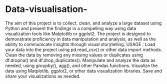# Data-visualisation-
The aim of this project is to collect, clean, and analyze a large dataset using Python and present the findings in a compelling way using data visualization tools like Matplotlib or ggplot2. The project is designed to demonstrate proficiency in data manipulation and analysis, as well as the ability to communicate insights through visual storytelling.
USAGE : 
Load your data into the project using pd.read_csv() or other data import methods.
Clean the data by removing any missing values or duplicates using df.dropna() and df.drop_duplicates().
Manipulate and analyze the data as needed, using groupby(), agg(), and other Pandas functions.
Visualize the data using Matplotlib, ggplot2, or other data visualization libraries.
Save and share your visualizations as needed.

